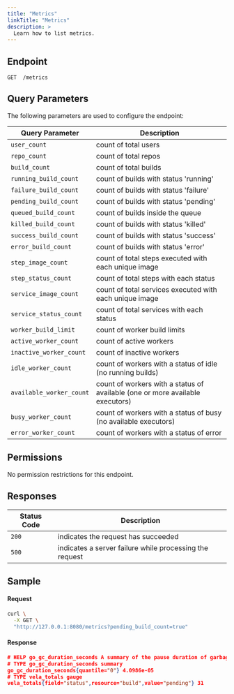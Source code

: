 ```yaml
---
title: "Metrics"
linkTitle: "Metrics"
description: >
  Learn how to list metrics.
---
```


## Endpoint

```
GET  /metrics
```

## Query Parameters

The following parameters are used to configure the endpoint:

| Query Parameter          | Description                                                                   |
| ------------------------ | ----------------------------------------------------------------------------- |
| `user_count`             | count of total users                                                          |
| `repo_count`             | count of total repos                                                          |
| `build_count`            | count of total builds                                                         |
| `running_build_count`    | count of builds with status 'running'                                         |
| `failure_build_count`    | count of builds with status 'failure'                                         |
| `pending_build_count`    | count of builds with status 'pending'                                         |
| `queued_build_count`     | count of builds inside the queue                                              |
| `killed_build_count`     | count of builds with status 'killed'                                          |
| `success_build_count`    | count of builds with status 'success'                                         |
| `error_build_count`      | count of builds with status 'error'                                           |
| `step_image_count`       | count of total steps executed with each unique image                          |
| `step_status_count`      | count of total steps with each status                                         |
| `service_image_count`    | count of total services executed with each unique image                       |
| `service_status_count`   | count of total services with each status                                      |
| `worker_build_limit`     | count of worker build limits                                                  |
| `active_worker_count`    | count of active workers                                                       |
| `inactive_worker_count`  | count of inactive workers                                                     |
| `idle_worker_count`      | count of workers with a status of idle (no running builds)                    |
| `available_worker_count` | count of workers with a status of available (one or more available executors) |
| `busy_worker_count`      | count of workers with a status of busy (no available executors)               |
| `error_worker_count`     | count of workers with a status of error                                       |

## Permissions

No permission restrictions for this endpoint.

## Responses

| Status Code | Description                                             |
| ----------- | ------------------------------------------------------- |
| `200`       | indicates the request has succeeded                     |
| `500`       | indicates a server failure while processing the request |

## Sample

#### Request

```sh
curl \
  -X GET \
  "http://127.0.0.1:8080/metrics?pending_build_count=true"
```

#### Response

```json
# HELP go_gc_duration_seconds A summary of the pause duration of garbage collection cycles.
# TYPE go_gc_duration_seconds summary
go_gc_duration_seconds{quantile="0"} 4.0986e-05
# TYPE vela_totals gauge
vela_totals{field="status",resource="build",value="pending"} 31
```

